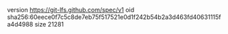 version https://git-lfs.github.com/spec/v1
oid sha256:60eece0f7c5c8de7eb75f517521e0d1f242b54b2a3d463fd40631115fa4d4988
size 21281
